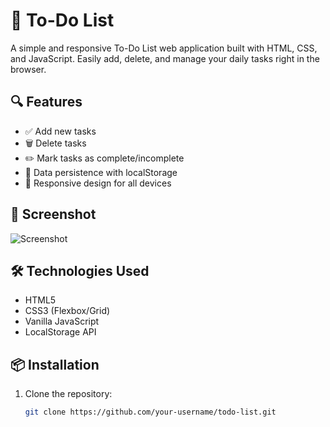 # 📝 To-Do List

A simple and responsive To-Do List web application built with HTML, CSS, and JavaScript. Easily add, delete, and manage your daily tasks right in the browser.

## 🔍 Features

- ✅ Add new tasks
- 🗑️ Delete tasks
- ✏️ Mark tasks as complete/incomplete
- 💾 Data persistence with localStorage
- 📱 Responsive design for all devices


## 📸 Screenshot

![Screenshot]() 

## 🛠️ Technologies Used

- HTML5
- CSS3 (Flexbox/Grid)
- Vanilla JavaScript
- LocalStorage API

## 📦 Installation

1. Clone the repository:
   ```bash
   git clone https://github.com/your-username/todo-list.git
